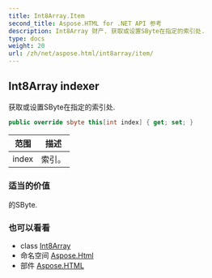 ```yaml
---
title: Int8Array.Item
second_title: Aspose.HTML for .NET API 参考
description: Int8Array 财产. 获取或设置SByte在指定的索引处.
type: docs
weight: 20
url: /zh/net/aspose.html/int8array/item/
---
```

## Int8Array indexer

获取或设置SByte在指定的索引处.

```csharp
public override sbyte this[int index] { get; set; }
```

| 范围 | 描述 |
| --- | --- |
| index | 索引。 |

### 适当的价值

的SByte.

### 也可以看看

* class [Int8Array](../)
* 命名空间 [Aspose.Html](../../int8array/)
* 部件 [Aspose.HTML](../../../)


